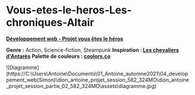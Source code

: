 # Vous-etes-le-heros-Les-chroniques-Altair

**[Développement web - Projet vous êtes le héros](https://smnarnold.com/projets/vous-etes-le-heros)**

**Genre :** Action, Science-fiction, Steampunk
**Inspiration : [Les chevaliers d'Antarès](https://www.anne-robillard.com/les-chevaliers-d-antares)**
**Palette de couleurs : [coolors.co](https://coolors.co/fffffa-575a5e-3a3e3b-c5d5e4-39a0ed)**

![Diagramme] (https://C:\Users\Antoine\Documents\01_Antoine_automne2021\04_developpement_web(Simon)\dion_antoine_projet_session_582_324MO\dion_antoine_projet_session_partie_02_582_324MO\assets\diagramme.jpg)
